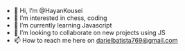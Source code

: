 - 👋 Hi, I’m @HayanKousei
- 👀 I’m interested in chess, coding
- 🌱 I’m currently learning Javascript
- 💞️ I’m looking to collaborate on new projects using JS
- 📫 How to reach me here on darielbatista769@gmail.com

<!---
HayanKousei/HayanKousei is a ✨ special ✨ repository because its `README.md` (this file) appears on your GitHub profile.
You can click the Preview link to take a look at your changes.
--->
